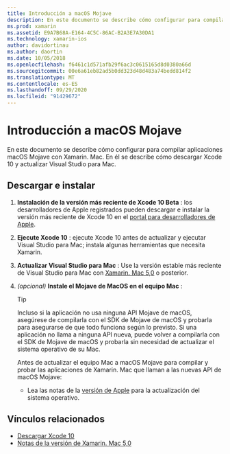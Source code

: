```yaml
---
title: Introducción a macOS Mojave
description: En este documento se describe cómo configurar para compilar aplicaciones macOS Mojave con Xamarin. Mac. En él se describe cómo descargar Xcode 10 y actualizar Visual Studio para Mac.
ms.prod: xamarin
ms.assetid: E9A7B68A-E164-4C5C-86AC-B2A3E7A30DA1
ms.technology: xamarin-ios
author: davidortinau
ms.author: daortin
ms.date: 10/05/2018
ms.openlocfilehash: f6461c1d571afb29f6ac3c0615165d8d0380a66d
ms.sourcegitcommit: 00e6a61eb82ad5b0dd323d48d483a74bedd814f2
ms.translationtype: MT
ms.contentlocale: es-ES
ms.lasthandoff: 09/29/2020
ms.locfileid: "91429672"
---
```

# <a name="get-started-with-macos-mojave"></a>Introducción a macOS Mojave

En este documento se describe cómo configurar para compilar aplicaciones macOS Mojave con Xamarin. Mac. En él se describe cómo descargar Xcode 10 y actualizar Visual Studio para Mac.

## <a name="download-and-install"></a>Descargar e instalar

1. **Instalación de la versión más reciente de Xcode 10 Beta** : los desarrolladores de Apple registrados pueden descargar e instalar la versión más reciente de Xcode 10 en el [portal para desarrolladores de Apple](https://developer.apple.com/download/).

2. **Ejecute Xcode 10** : ejecute Xcode 10 antes de actualizar y ejecutar Visual Studio para Mac; instala algunas herramientas que necesita Xamarin.

3. **Actualizar Visual Studio para Mac** : Use la versión estable más reciente de Visual Studio para Mac con [Xamarin. Mac 5,0](https://github.com/xamarin/release-notes-archive/blob/master/release-notes/mac/xamarin.mac_5/xamarin.mac_5.0.md) o posterior.

4. _(opcional)_ **Instale el Mojave de MacOS en el equipo Mac** :

   > [!TIP]
   > Incluso si la aplicación no usa ninguna API Mojave de macOS, asegúrese de compilarla con el SDK de Mojave de macOS y probarla para asegurarse de que todo funciona según lo previsto. Si una aplicación no llama a ninguna API nueva, puede volver a compilarla con el SDK de Mojave de macOS y probarla sin necesidad de actualizar el sistema operativo de su Mac.
   >
   > Antes de actualizar el equipo Mac a macOS Mojave para compilar y probar las aplicaciones de Xamarin. Mac que llaman a las nuevas API de macOS Mojave:
   >
   > - Lea las notas de la [versión de Apple](https://developer.apple.com/download/) para la actualización del sistema operativo.

## <a name="related-links"></a>Vínculos relacionados

- [Descargar Xcode 10](https://developer.apple.com/download/)
- [Notas de la versión de Xamarin. Mac 5,0](/xamarin/mac/release-notes/5/5.0/)